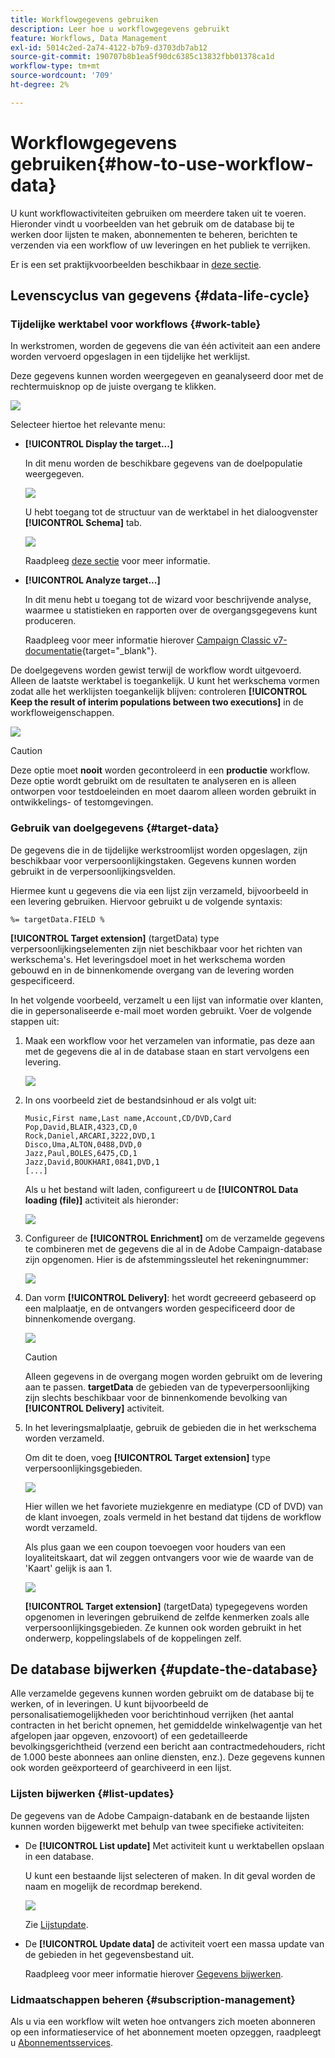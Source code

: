 ```yaml
---
title: Workflowgegevens gebruiken
description: Leer hoe u workflowgegevens gebruikt
feature: Workflows, Data Management
exl-id: 5014c2ed-2a74-4122-b7b9-d3703db7ab12
source-git-commit: 190707b8b1ea5f90dc6385c13832fbb01378ca1d
workflow-type: tm+mt
source-wordcount: '709'
ht-degree: 2%

---
```


# Workflowgegevens gebruiken{#how-to-use-workflow-data}

U kunt workflowactiviteiten gebruiken om meerdere taken uit te voeren. Hieronder vindt u voorbeelden van het gebruik om de database bij te werken door lijsten te maken, abonnementen te beheren, berichten te verzenden via een workflow of uw leveringen en het publiek te verrijken.

Er is een set praktijkvoorbeelden beschikbaar in [deze sectie](workflow-use-cases.md).

## Levenscyclus van gegevens {#data-life-cycle}

### Tijdelijke werktabel voor workflows {#work-table}

In werkstromen, worden de gegevens die van één activiteit aan een andere worden vervoerd opgeslagen in een tijdelijke het werklijst.

Deze gegevens kunnen worden weergegeven en geanalyseerd door met de rechtermuisknop op de juiste overgang te klikken.

![](assets/wf-right-click-analyze.png)

Selecteer hiertoe het relevante menu:

* **[!UICONTROL Display the target...]**

   In dit menu worden de beschikbare gegevens van de doelpopulatie weergegeven.

   ![](assets/wf-right-click-display.png)

   U hebt toegang tot de structuur van de werktabel in het dialoogvenster **[!UICONTROL Schema]** tab.

   ![](assets/wf-right-click-schema.png)

   Raadpleeg [deze sectie](monitor-workflow-execution.md#worktables-and-workflow-schema) voor meer informatie.

* **[!UICONTROL Analyze target...]**

   In dit menu hebt u toegang tot de wizard voor beschrijvende analyse, waarmee u statistieken en rapporten over de overgangsgegevens kunt produceren.

   Raadpleeg voor meer informatie hierover [Campaign Classic v7-documentatie](https://experienceleague.adobe.com/docs/campaign-classic/using/reporting/analyzing-populations/about-descriptive-analysis.html){target=&quot;_blank&quot;}.

De doelgegevens worden gewist terwijl de workflow wordt uitgevoerd. Alleen de laatste werktabel is toegankelijk. U kunt het werkschema vormen zodat alle het werklijsten toegankelijk blijven: controleren **[!UICONTROL Keep the result of interim populations between two executions]** in de workfloweigenschappen.

![](assets/wf-purge-data-option.png)

>[!CAUTION]
>
>Deze optie moet **nooit** worden gecontroleerd in een **productie** workflow. Deze optie wordt gebruikt om de resultaten te analyseren en is alleen ontworpen voor testdoeleinden en moet daarom alleen worden gebruikt in ontwikkelings- of testomgevingen.


### Gebruik van doelgegevens {#target-data}

De gegevens die in de tijdelijke werkstroomlijst worden opgeslagen, zijn beschikbaar voor verpersoonlijkingstaken. Gegevens kunnen worden gebruikt in de verpersoonlijkingsvelden.

Hiermee kunt u gegevens die via een lijst zijn verzameld, bijvoorbeeld in een levering gebruiken. Hiervoor gebruikt u de volgende syntaxis:

```
%= targetData.FIELD %
```

**[!UICONTROL Target extension]** (targetData) type verpersoonlijkingselementen zijn niet beschikbaar voor het richten van werkschema&#39;s. Het leveringsdoel moet in het werkschema worden gebouwd en in de binnenkomende overgang van de levering worden gespecificeerd.

In het volgende voorbeeld, verzamelt u een lijst van informatie over klanten, die in gepersonaliseerde e-mail moet worden gebruikt. Voer de volgende stappen uit:

1. Maak een workflow voor het verzamelen van informatie, pas deze aan met de gegevens die al in de database staan en start vervolgens een levering.

   ![](assets/wf-targetdata-sample-1.png)

1. In ons voorbeeld ziet de bestandsinhoud er als volgt uit:

   ```
   Music,First name,Last name,Account,CD/DVD,Card
   Pop,David,BLAIR,4323,CD,0
   Rock,Daniel,ARCARI,3222,DVD,1
   Disco,Uma,ALTON,0488,DVD,0
   Jazz,Paul,BOLES,6475,CD,1
   Jazz,David,BOUKHARI,0841,DVD,1
   [...]
   ```

   Als u het bestand wilt laden, configureert u de **[!UICONTROL Data loading (file)]** activiteit als hieronder:

   ![](assets/wf-targetdata-sample-2.png)

1. Configureer de **[!UICONTROL Enrichment]** om de verzamelde gegevens te combineren met de gegevens die al in de Adobe Campaign-database zijn opgenomen. Hier is de afstemmingssleutel het rekeningnummer:

   ![](assets/wf-targetdata-sample-3.png)

1. Dan vorm **[!UICONTROL Delivery]**: het wordt gecreeerd gebaseerd op een malplaatje, en de ontvangers worden gespecificeerd door de binnenkomende overgang.

   ![](assets/wf-targetdata-sample-4.png)

   >[!CAUTION]
   >
   >Alleen gegevens in de overgang mogen worden gebruikt om de levering aan te passen. **targetData** de gebieden van de typeverpersoonlijking zijn slechts beschikbaar voor de binnenkomende bevolking van **[!UICONTROL Delivery]** activiteit.

1. In het leveringsmalplaatje, gebruik de gebieden die in het werkschema worden verzameld.

   Om dit te doen, voeg **[!UICONTROL Target extension]** type verpersoonlijkingsgebieden.

   ![](assets/wf-targetdata-sample-5.png)

   Hier willen we het favoriete muziekgenre en mediatype (CD of DVD) van de klant invoegen, zoals vermeld in het bestand dat tijdens de workflow wordt verzameld.

   Als plus gaan we een coupon toevoegen voor houders van een loyaliteitskaart, dat wil zeggen ontvangers voor wie de waarde van de &#39;Kaart&#39; gelijk is aan 1.

   ![](assets/wf-targetdata-sample-6.png)

   **[!UICONTROL Target extension]** (targetData) typegegevens worden opgenomen in leveringen gebruikend de zelfde kenmerken zoals alle verpersoonlijkingsgebieden. Ze kunnen ook worden gebruikt in het onderwerp, koppelingslabels of de koppelingen zelf.


## De database bijwerken {#update-the-database}

Alle verzamelde gegevens kunnen worden gebruikt om de database bij te werken, of in leveringen. U kunt bijvoorbeeld de personalisatiemogelijkheden voor berichtinhoud verrijken (het aantal contracten in het bericht opnemen, het gemiddelde winkelwagentje van het afgelopen jaar opgeven, enzovoort) of een gedetailleerde bevolkingsgerichtheid (verzend een bericht aan contractmedehouders, richt de 1.000 beste abonnees aan online diensten, enz.). Deze gegevens kunnen ook worden geëxporteerd of gearchiveerd in een lijst.

### Lijsten bijwerken  {#list-updates}

De gegevens van de Adobe Campaign-databank en de bestaande lijsten kunnen worden bijgewerkt met behulp van twee specifieke activiteiten:

* De **[!UICONTROL List update]** Met activiteit kunt u werktabellen opslaan in een database.

   U kunt een bestaande lijst selecteren of maken. In dit geval worden de naam en mogelijk de recordmap berekend.

   ![](assets/s_user_create_list.png)

   Zie [Lijstupdate](list-update.md).

* De **[!UICONTROL Update data]** de activiteit voert een massa update van de gebieden in het gegevensbestand uit.

   Raadpleeg voor meer informatie hierover [Gegevens bijwerken](update-data.md).

### Lidmaatschappen beheren {#subscription-management}

Als u via een workflow wilt weten hoe ontvangers zich moeten abonneren op een informatieservice of het abonnement moeten opzeggen, raadpleegt u [Abonnementsservices](subscription-services.md).
